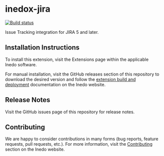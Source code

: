 # inedox-jira

[![Build status](https://buildmaster.inedo.com/api/ci-badges/image?API_Key=badges&$ApplicationId=25)](https://buildmaster.inedo.com/api/ci-badges/link?API_Key=badges&$ApplicationId=25)

Issue Tracking integration for JIRA 5 and later.

## Installation Instructions

To install this extension, visit the Extensions page within the applicable Inedo software.

For manual installation, visit the GitHub releases section of this repository to download the desired version and follow the [extension build and deployment](https://inedo.com/support/documentation/various/inedo-sdk/creating#building-deploying) documentation on the Inedo website.

## Release Notes

Visit the GitHub issues page of this repository for release notes.

## Contributing

We are happy to consider contributions in many forms (bug reports, feature requests, pull requests, etc.). For more information, visit the [Contributing](https://inedo.com/open/contributing) section on the Inedo website.
